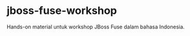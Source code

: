 jboss-fuse-workshop
=======================

Hands-on material untuk workshop JBoss Fuse dalam bahasa Indonesia.
